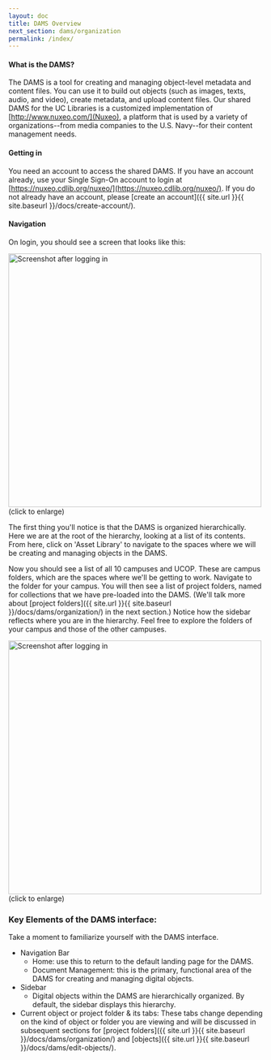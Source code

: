 ```yaml
---
layout: doc
title: DAMS Overview
next_section: dams/organization
permalink: /index/
---
```


#### What is the DAMS?
The DAMS is a tool for creating and managing object-level metadata and content files. You can use it to build out objects (such as images, texts, audio, and video), create metadata, and upload content files. Our shared DAMS for the UC Libraries is a customized implementation of [http://www.nuxeo.com/](Nuxeo), a platform that is used by a variety of organizations--from media companies to the U.S. Navy--for their content management needs.

#### Getting in
You need an account to access the shared DAMS. If you have an account already, use your Single Sign-On account to login at [https://nuxeo.cdlib.org/nuxeo/](https://nuxeo.cdlib.org/nuxeo/). If you do not already have an account, please [create an account]({{ site.url }}{{ site.baseurl }}/docs/create-account/).

#### Navigation
On login, you should see a screen that looks like this: 

<a class="img-popup" href="{{ site.url }}{{ site.baseurl }}/images/1_on-login.png">
  <img src="{{ site.url }}{{ site.baseurl }}/images/1_on-login.png" alt="Screenshot after logging in" style="width: 500px">
</a>
<br>(click to enlarge)

The first thing you'll notice is that the DAMS is organized hierarchically. Here we are at the root of the hierarchy, looking at a list of its contents. From here, click on 'Asset Library' to navigate to the spaces where we will be creating and managing objects in the DAMS.

Now you should see a list of all 10 campuses and UCOP. These are campus folders, which are the spaces where we'll be getting to work. Navigate to the folder for your campus. You will then see a list of project folders, named for collections that we have pre-loaded into the DAMS. (We'll talk more about [project folders]({{ site.url }}{{ site.baseurl }}/docs/dams/organization/) in the next section.) Notice how the sidebar reflects where you are in the hierarchy. Feel free to explore the folders of your campus and those of the other campuses. 

<a class="img-popup" href="{{ site.url }}{{ site.baseurl }}/images/asset-library.png">
  <img src="{{ site.url }}{{ site.baseurl }}/images/asset-library.png" alt="Screenshot after logging in" style="width: 500px">
</a>
<br>(click to enlarge)

### Key Elements of the DAMS interface:
Take a moment to familiarize yourself with the DAMS interface.

- Navigation Bar
  - Home: use this to return to the default landing page for the DAMS.
  - Document Management: this is the primary, functional area of the DAMS for creating and managing digital objects.
- Sidebar
  - Digital objects within the DAMS are hierarchically organized. By default, the sidebar displays this hierarchy.
- Current object or project folder & its tabs: These tabs change depending on the kind of object or folder you are viewing and will be discussed in subsequent sections for [project folders]({{ site.url }}{{ site.baseurl }}/docs/dams/organization/) and [objects]({{ site.url }}{{ site.baseurl }}/docs/dams/edit-objects/).
